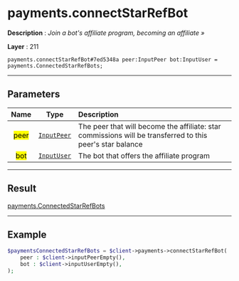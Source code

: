 # payments.connectStarRefBot

**Description** : *Join a bot's affiliate program, becoming an affiliate »*

**Layer** : 211

```tl
payments.connectStarRefBot#7ed5348a peer:InputPeer bot:InputUser = payments.ConnectedStarRefBots;
```

---

## Parameters

| Name | Type | Description |
| :---: | :---: | :--- |
| <mark>peer</mark> | [`InputPeer`](type/InputPeer) | The peer that will become the affiliate: star commissions will be transferred to this peer's star balance |
| <mark>bot</mark> | [`InputUser`](type/InputUser) | The bot that offers the affiliate program |

---

## Result

[payments.ConnectedStarRefBots](type/payments.ConnectedStarRefBots)

---

## Example

```php
$paymentsConnectedStarRefBots = $client->payments->connectStarRefBot(
	peer : $client->inputPeerEmpty(),
	bot : $client->inputUserEmpty(),
);
```